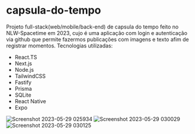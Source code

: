 # capsula-do-tempo

Projeto full-stack(web/mobile/back-end) de capsula do tempo feito no NLW-Spacetime em 2023, cujo é uma aplicação com login e autenticação via github que permite fazermos publicações com imagens e texto afim de registrar momentos.
Tecnologias utilizadas:
- React.TS
- Next.js
- Node.js
- TailwindCSS
- Fastify
- Prisma
- SQLite
- React Native
- Expo

![Screenshot 2023-05-29 025934](https://github.com/williamdistler/capsula-do-tempo/assets/79422132/1bf0cd01-3255-4d05-817c-39c1f35d9b8a)
![Screenshot 2023-05-29 030029](https://github.com/williamdistler/capsula-do-tempo/assets/79422132/e90c3c88-bd11-4fd6-ae5c-cc5d10a54657)
![Screenshot 2023-05-29 030125](https://github.com/williamdistler/capsula-do-tempo/assets/79422132/c2f84eb0-630d-4038-8e4b-2e7a84f3c519)
